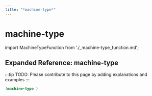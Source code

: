 ```yaml
---
title: "*machine-type*"
---
```


# machine-type

import MachineTypeFunction from './_machine-type_function.md';

<MachineTypeFunction />

## Expanded Reference: machine-type

:::tip
TODO: Please contribute to this page by adding explanations and examples
:::

```lisp
(machine-type )
```

